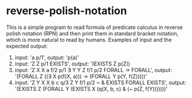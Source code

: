 # reverse-polish-notation
This is a simple program to read formula of predicate calculus in reverse polish notation (RPN)
and then print them in standard bracket notation, which is more natural to read by humans.
Examples of input and the expected output:
  1. input: 'a p/1', output: 'p(a)'
  2. input: 'Z Z p/1 EXISTS', output: '(EXISTS Z p(Z))
  3. input: 'Z X X a f/2 p/1 ∃ Y Y Z f/1 p/2 FORALL → FORALL', output: '(FORALL Z ((∃ X p(f(X, a))) → (FORALL Y p(Y, f(Z)))))'
  4. input: 'Z Y X X b c q/3 Z Y f/1 p/2 ~ & EXISTS FORALL EXISTS', output: '(EXISTS Z (FORALL Y (EXISTS X (q(X, b, c) & (~ p(Z, f(Y)))))))'
